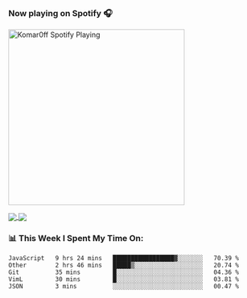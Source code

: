 ### Now playing on Spotify 🎧

[<img src="https://spotify-playing-puce.vercel.app/api/spotify" alt="Komar0ff Spotify Playing" width="350" />](https://open.spotify.com/user/s6zkxrrclsh72vtvdrqm8ttji)

<a href="https://github.com/Komar0ff/Komar0ff">
  <img align="center" src="https://github-readme-stats.vercel.app/api?username=Komar0ff&count_private=true&show_icons=true&line_height=27&count_private=true&theme=graywhite" />
</a>

<a href="https://github.com/Komar0ff?tab=repositories">
  <img align="center" src="https://github-readme-stats.vercel.app/api/top-langs/?username=Komar0ff&hide=css,html&theme=graywhite" />
</a>

### 📊 This Week I Spent My Time On:
<!--START_SECTION:waka-->
```text
JavaScript   9 hrs 24 mins   █████████████████▓░░░░░░░   70.39 % 
Other        2 hrs 46 mins   █████▒░░░░░░░░░░░░░░░░░░░   20.74 % 
Git          35 mins         █░░░░░░░░░░░░░░░░░░░░░░░░   04.36 % 
VimL         30 mins         █░░░░░░░░░░░░░░░░░░░░░░░░   03.81 % 
JSON         3 mins          ░░░░░░░░░░░░░░░░░░░░░░░░░   00.47 % 
```
<!--END_SECTION:waka-->
